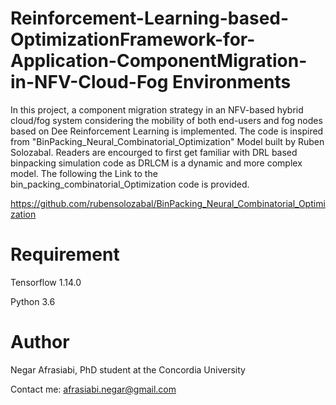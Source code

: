 # Reinforcement-Learning-based-OptimizationFramework-for-Application-ComponentMigration-in-NFV-Cloud-Fog Environments
In this project, a component migration strategy in an NFV-based hybrid cloud/fog system considering the mobility of both end-users and fog nodes based on Dee Reinforcement Learning is implemented. The code is inspired from "BinPacking_Neural_Combinatorial_Optimization" Model built by Ruben Solozabal. Readers are encourged to first get familiar with DRL based binpacking simulation code as DRLCM is a dynamic and more complex model. The following the Link to the bin_packing_combinatorial_Optimization code is provided.

https://github.com/rubensolozabal/BinPacking_Neural_Combinatorial_Optimization
# Requirement
Tensorflow 1.14.0

Python 3.6
# Author
Negar Afrasiabi, PhD student at the Concordia University

Contact me: afrasiabi.negar@gmail.com
